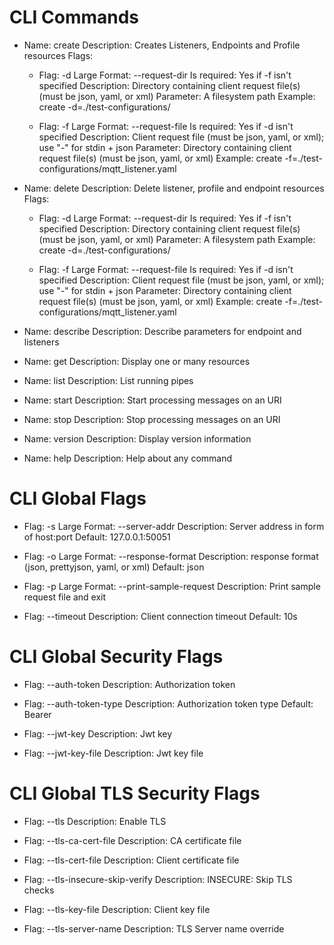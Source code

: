 CLI Commands
=========================
- Name:           create
  Description:    Creates Listeners, Endpoints and Profile resources
  Flags:
  - Flag:         -d
    Large Format: --request-dir <string>
    Is required:  Yes if -f isn't specified
    Description:  Directory containing client request file(s) (must be json, yaml, or xml) 
    Parameter:    A filesystem path
    Example:      create -d=./test-configurations/

  - Flag:         -f
    Large Format: --request-file <string>
    Is required:  Yes if -d isn't specified
    Description:  Client request file (must be json, yaml, or xml); use "-" for stdin + json
    Parameter:    Directory containing client request file(s) (must be json, yaml, or xml) 
    Example:      create -f=./test-configurations/mqtt_listener.yaml


- Name:           delete
  Description:    Delete listener, profile and endpoint resources
  Flags:
  - Flag:         -d
    Large Format: --request-dir <string>
    Is required:  Yes if -f isn't specified
    Description:  Directory containing client request file(s) (must be json, yaml, or xml) 
    Parameter:    A filesystem path
    Example:      create -d=./test-configurations/

  - Flag:         -f
    Large Format: --request-file <string>
    Is required:  Yes if -d isn't specified
    Description:  Client request file (must be json, yaml, or xml); use "-" for stdin + json
    Parameter:    Directory containing client request file(s) (must be json, yaml, or xml) 
    Example:      create -f=./test-configurations/mqtt_listener.yaml

- Name:           describe
  Description:    Describe parameters for endpoint and listeners

- Name:           get
  Description:    Display one or many resources

- Name:           list
  Description:    List running pipes

- Name:           start
  Description:    Start processing messages on an URI

- Name:           stop
  Description:    Stop processing messages on an URI

- Name:           version
  Description:    Display version information

- Name:           help
  Description:    Help about any command

CLI Global Flags
=================
- Flag:           -s
  Large Format:   --server-addr <string>
  Description:    Server address in form of host:port
  Default:        127.0.0.1:50051

- Flag:           -o
  Large Format:   --response-format <string>
  Description:    response format (json, prettyjson, yaml, or xml)
  Default:        json

- Flag:           -p
  Large Format:   --print-sample-request
  Description:    Print sample request file and exit

- Flag:           --timeout <duration>
  Description:     Client connection timeout
  Default:          10s

CLI Global Security Flags
=========================

- Flag:           --auth-token <string>
  Description:    Authorization token

- Flag:           --auth-token-type <string>
  Description:    Authorization token type
  Default:        Bearer

- Flag:           --jwt-key <string>
  Description:    Jwt key

- Flag:           --jwt-key-file <string>
  Description:    Jwt key file

CLI Global TLS Security Flags
=============================

- Flag:           --tls
  Description:    Enable TLS

- Flag:           --tls-ca-cert-file <string>
  Description:    CA certificate file

- Flag:           --tls-cert-file <string>
  Description:    Client certificate file

- Flag:           --tls-insecure-skip-verify
  Description:    INSECURE: Skip TLS checks

- Flag:           --tls-key-file <string>
  Description:    Client key file

- Flag:           --tls-server-name <string>
  Description:    TLS Server name override